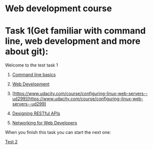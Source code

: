 # Web development course



# Task 1(Get familiar with command line, web development and more about git):

Welcome to the test task 1

1. [Command line basics](https://www.udacity.com/course/linux-command-line-basics--ud595)

2. [Web Development](https://www.udacity.com/course/web-development--cs253)

3. [https://www.udacity.com/course/configuring-linux-web-servers--ud299](https://www.udacity.com/course/configuring-linux-web-servers--ud299)

4. [Designing RESTful APIs](https://www.udacity.com/course/designing-restful-apis--ud388)

5. [Networking for Web Developers](https://www.udacity.com/course/networking-for-web-developers--ud256)




When you finish this task you can start the next one:

[Test 2](https://github.com/Kottans/web/blob/master/README02.md)
